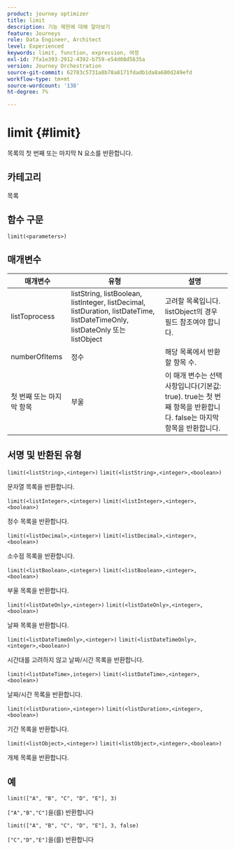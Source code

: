 ```yaml
---
product: journey optimizer
title: limit
description: 기능 제한에 대해 알아보기
feature: Journeys
role: Data Engineer, Architect
level: Experienced
keywords: limit, function, expression, 여정
exl-id: 7fa1e393-2912-4392-b759-e54d08d5635a
version: Journey Orchestration
source-git-commit: 62783c5731a8b78a8171fdadb1da8a680d249efd
workflow-type: tm+mt
source-wordcount: '138'
ht-degree: 7%

---
```


# limit {#limit}

목록의 첫 번째 또는 마지막 N 요소를 반환합니다.

## 카테고리

목록

## 함수 구문

`limit(<parameters>)`

## 매개변수

| 매개변수 | 유형 | 설명 |
|-----------|------------------|------------------|
| listToprocess | listString, listBoolean, listInteger, listDecimal, listDuration, listDateTime, listDateTimeOnly, listDateOnly 또는 listObject | 고려할 목록입니다. listObject의 경우 필드 참조여야 합니다. |
| numberOfItems | 정수 | 해당 목록에서 반환할 항목 수. |
| 첫 번째 또는 마지막 항목 | 부울 | 이 매개 변수는 선택 사항입니다(기본값: true). true는 첫 번째 항목을 반환합니다. false는 마지막 항목을 반환합니다. |

## 서명 및 반환된 유형

`limit(<listString>,<integer>)`
`limit(<listString>,<integer>,<boolean>)`

문자열 목록을 반환합니다.

`limit(<listInteger>,<integer>)`
`limit(<listInteger>,<integer>,<boolean>)`

정수 목록을 반환합니다.

`limit(<listDecimal>,<integer>)`
`limit(<listDecimal>,<integer>,<boolean>)`

소수점 목록을 반환합니다.

`limit(<listBoolean>,<integer>)`
`limit(<listBoolean>,<integer>,<boolean>)`

부울 목록을 반환합니다.

`limit(<listDateOnly>,<integer>)`
`limit(<listDateOnly>,<integer>,<boolean>)`

날짜 목록을 반환합니다.

`limit(<listDateTimeOnly>,<integer>)`
`limit(<listDateTimeOnly>,<integer>,<boolean>)`

시간대를 고려하지 않고 날짜/시간 목록을 반환합니다.

`limit(<listDateTime>,integer>)`
`limit(<listDateTime>,<integer>,<boolean>)`

날짜/시간 목록을 반환합니다.

`limit(<listDuration>,<integer>)`
`limit(<listDuration>,<integer>,<boolean>)`

기간 목록을 반환합니다.

`limit(<listObject>,<integer>)`
`limit(<listObject>,<integer>,<boolean>)`

개체 목록을 반환합니다.

## 예

`limit(["A", "B", "C", "D", "E"], 3)`

`["A","B","C"]`을(를) 반환합니다

`limit(["A", "B", "C", "D", "E"], 3, false)`

`["C","D","E"]`을(를) 반환합니다
